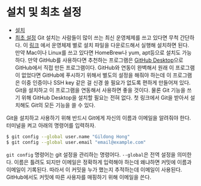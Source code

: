 # 설치 및 최초 설정
- [설치](https://git-scm.com/book/ko/v2/%EC%8B%9C%EC%9E%91%ED%95%98%EA%B8%B0-Git-%EC%84%A4%EC%B9%98)
- [최초 설정](https://git-scm.com/book/ko/v2/%EC%8B%9C%EC%9E%91%ED%95%98%EA%B8%B0-Git-%EC%B5%9C%EC%B4%88-%EC%84%A4%EC%A0%95)
Git 설치는 사람들이 많이 쓰는 최신 운영체제를 쓰고 있다면 무척 간단하다. 이 [링크](https://git-scm.com/download) 에서 운영체제 별로 설치 파일을 다운로드해서 실행해 설치하면 된다. 만약 Mac이나 Linux를 쓰고 있다면 HomeBrew나 yum, apt등으로 설치도 가능하다. 만약 GitHub를 사용하다면 추천하는 프로그램은 [GitHub Desktop](https://desktop.github.com/)으로 GitHub에서 직접 만든 프로그램이다. GitHub와 연동이 완벽해서 원래 이 프로그램이 없었다면 GitHub에 푸시하기 위해서 별도의 설정을 해줘야 하는데 이 프로그램은 이중 인증이나 SSH key 같은 걸 신경 쓸 필요가 없도록 편하게 만들어져 있다. Git을 설치하고 이 프로그램을 연동해서 사용하면 좋을 것이다. 물론 Git 기능을 쓰기 위해 GitHub Desktop을 설치할 필요는 전혀 없다. 첫 링크에서 Git을 받아서 설치해도 Git의 모든 기능을 쓸 수 있다.

Git을 설치하고 사용하기 위해 반드시 Git에게 자신의 이름과 이메일을 알려줘야 한다. 터미널을 켜고 아래의 명령어를 입력하자.

```sh
$ git config --global user.name "Gildong Hong"
$ git config --global user.email "email@example.com"
```

`git config` 명령어는 git 설정을 관리하는 명령어다. `--global`은 전역 설정을 의미한다. 이름은 틀려도 되지만 이메일은 정확하게 입력해야 하는데 왜냐하면 커밋에 이름과 이메일이 기록된다. 따라서 이 커밋을 누가 했는지 추적하는데 이메일이 사용된다. GitHub에서도 커밋에 따른 사용자를 매핑하기 위해 이메일을 쓴다.